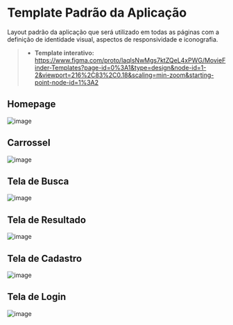 # Template Padrão da Aplicação

Layout padrão da aplicação que será utilizado em todas as páginas com a definição de identidade visual, aspectos de responsividade e iconografia.

>- **Template interativo:** https://www.figma.com/proto/laqIsNwMgs7ktZQeL4xPWG/MovieFinder-Templates?page-id=0%3A1&type=design&node-id=1-2&viewport=216%2C83%2C0.18&scaling=min-zoom&starting-point-node-id=1%3A2

## Homepage ##

![image](https://user-images.githubusercontent.com/114882542/236656394-3a337a06-e9bb-43af-ad6d-cccc907a8736.png)

## Carrossel ##

![image](https://user-images.githubusercontent.com/114882542/236656671-70093795-c20c-4148-8560-4ec7a1d59e25.png)

## Tela de Busca ##

![image](https://user-images.githubusercontent.com/114882542/236656697-42590c23-8061-45a7-834e-8dfcdfc1903c.png)

## Tela de Resultado ##

![image](https://user-images.githubusercontent.com/114882542/236656723-b5a40a3a-e7e4-4f33-a462-f48915f1202d.png)

## Tela de Cadastro ##

![image](https://user-images.githubusercontent.com/114882542/236656759-45370100-4661-44af-8df0-4a73d4ce8f56.png)

## Tela de Login ##

![image](https://user-images.githubusercontent.com/114882542/236656782-fca02fcb-eb10-4adc-b443-f0d0f759ecb9.png)

